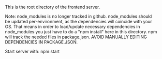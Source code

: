 This is the root directory of the frontend server. 

Note: node_modules is no longer tracked in github. node_modules should be updated per-environment, as the dependencies will coincide with your OS. That means in order to load/update necessary dependencies in node_modules you just have to do a "npm install" here in this directory. npm will track the needed files in package.json. AVOID MANUALLY EDITING DEPENDENCIES IN PACKAGE.JSON.

Start server with:
npm start
